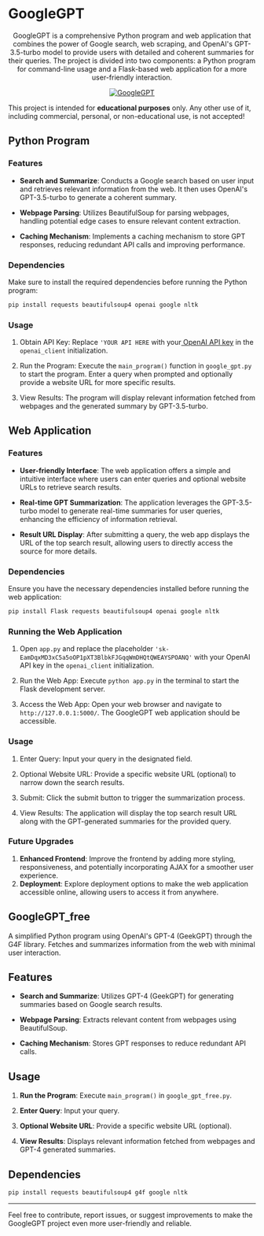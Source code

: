 # GoogleGPT

<p align="center">GoogleGPT is a comprehensive Python program and web application that combines the power of Google search, web scraping, and OpenAI's GPT-3.5-turbo model to provide users with detailed and coherent summaries for their queries. The project is divided into two components: a Python program for command-line usage and a Flask-based web application for a more user-friendly interaction.</p>
<p align="center">
  <a href="https://t.me/v2raycollectorbot">
    <img src="https://github.com/mshojaei77/GoogleGPT/assets/76538971/5fd1dc00-49a1-47f8-9be4-e1a789175e10" alt="GoogleGPT">
  </a>
   </p>


This project is intended for **educational purposes** only. 
Any other use of it, including commercial, personal, or non-educational use, is not accepted!

## Python Program

### Features

- **Search and Summarize**: Conducts a Google search based on user input and retrieves relevant information from the web. It then uses OpenAI's GPT-3.5-turbo to generate a coherent summary.

- **Webpage Parsing**: Utilizes BeautifulSoup for parsing webpages, handling potential edge cases to ensure relevant content extraction.

- **Caching Mechanism**: Implements a caching mechanism to store GPT responses, reducing redundant API calls and improving performance.

### Dependencies

Make sure to install the required dependencies before running the Python program:

```bash
pip install requests beautifulsoup4 openai google nltk
```

### Usage

1. Obtain API Key: Replace `'YOUR API HERE` with your[ OpenAI API key](https://platform.openai.com/api-keys) in the `openai_client` initialization.

2. Run the Program: Execute the `main_program()` function in `google_gpt.py` to start the program. Enter a query when prompted and optionally provide a website URL for more specific results.

3. View Results: The program will display relevant information fetched from webpages and the generated summary by GPT-3.5-turbo.

## Web Application

### Features

- **User-friendly Interface**: The web application offers a simple and intuitive interface where users can enter queries and optional website URLs to retrieve search results.

- **Real-time GPT Summarization**: The application leverages the GPT-3.5-turbo model to generate real-time summaries for user queries, enhancing the efficiency of information retrieval.

- **Result URL Display**: After submitting a query, the web app displays the URL of the top search result, allowing users to directly access the source for more details.

### Dependencies

Ensure you have the necessary dependencies installed before running the web application:

```bash
pip install Flask requests beautifulsoup4 openai google nltk
```

### Running the Web Application

1. Open `app.py` and replace the placeholder `'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'` with your OpenAI API key in the `openai_client` initialization.

2. Run the Web App: Execute `python app.py` in the terminal to start the Flask development server.

3. Access the Web App: Open your web browser and navigate to `http://127.0.0.1:5000/`. The GoogleGPT web application should be accessible.

### Usage

1. Enter Query: Input your query in the designated field.

2. Optional Website URL: Provide a specific website URL (optional) to narrow down the search results.

3. Submit: Click the submit button to trigger the summarization process.

4. View Results: The application will display the top search result URL along with the GPT-generated summaries for the provided query.

### Future Upgrades
1. **Enhanced Frontend**: Improve the frontend by adding more styling, responsiveness, and potentially incorporating AJAX for a smoother user experience.
2. **Deployment**: Explore deployment options to make the web application accessible online, allowing users to access it from anywhere.
   
## GoogleGPT_free

A simplified Python program using OpenAI's GPT-4 (GeekGPT) through the G4F library. Fetches and summarizes information from the web with minimal user interaction.

## Features

- **Search and Summarize**: Utilizes GPT-4 (GeekGPT) for generating summaries based on Google search results.

- **Webpage Parsing**: Extracts relevant content from webpages using BeautifulSoup.

- **Caching Mechanism**: Stores GPT responses to reduce redundant API calls.

## Usage

1. **Run the Program**: Execute `main_program()` in `google_gpt_free.py`.

2. **Enter Query**: Input your query.

3. **Optional Website URL**: Provide a specific website URL (optional).

4. **View Results**: Displays relevant information fetched from webpages and GPT-4 generated summaries.

## Dependencies

```bash
pip install requests beautifulsoup4 g4f google nltk
```
-------------------
Feel free to contribute, report issues, or suggest improvements to make the GoogleGPT project even more user-friendly and reliable.
